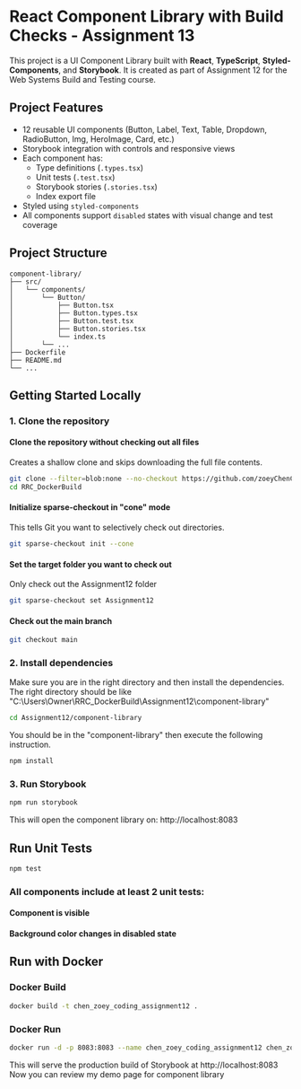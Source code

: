 # React Component Library with Build Checks - Assignment 13

This project is a UI Component Library built with **React**, **TypeScript**, **Styled-Components**, and **Storybook**. It is created as part of Assignment 12 for the Web Systems Build and Testing course.

## Project Features

- 12 reusable UI components (Button, Label, Text, Table, Dropdown, RadioButton, Img, HeroImage, Card, etc.)
- Storybook integration with controls and responsive views
- Each component has:
  - Type definitions (`.types.tsx`)
  - Unit tests (`.test.tsx`)
  - Storybook stories (`.stories.tsx`)
  - Index export file
- Styled using `styled-components`
- All components support `disabled` states with visual change and test coverage

## Project Structure

```text
component-library/
├── src/
│   └── components/
│       └── Button/
│           ├── Button.tsx
│           ├── Button.types.tsx
│           ├── Button.test.tsx
│           ├── Button.stories.tsx
│           └── index.ts
│       └── ...
├── Dockerfile
├── README.md
└── ...
```

## Getting Started Locally

### 1. Clone the repository

#### Clone the repository without checking out all files
Creates a shallow clone and skips downloading the full file contents.
```bash
git clone --filter=blob:none --no-checkout https://github.com/zoeyChenCap/RRC_DockerBuild.git
cd RRC_DockerBuild
```
#### Initialize sparse-checkout in "cone" mode
This tells Git you want to selectively check out directories.
```bash
git sparse-checkout init --cone
```
#### Set the target folder you want to check out
Only check out the Assignment12 folder
```bash
git sparse-checkout set Assignment12
```
#### Check out the main branch
```bash
git checkout main
```
### 2. Install dependencies
Make sure you are in the right directory and then install the dependencies.
The right directory should be like "C:\Users\Owner\RRC_DockerBuild\Assignment12\component-library"
```bash
cd Assignment12/component-library
```
You should be in the "component-library" then execute the following instruction.
```bash
npm install
```
### 3. Run Storybook
```bash
npm run storybook
```
This will open the component library on: http://localhost:8083

## Run Unit Tests
```bash
npm test
```
### All components include at least 2 unit tests:
#### Component is visible
#### Background color changes in disabled state

## Run with Docker
### Docker Build
```bash
docker build -t chen_zoey_coding_assignment12 .
```
### Docker Run
```bash
docker run -d -p 8083:8083 --name chen_zoey_coding_assignment12 chen_zoey_coding_assignment12
```
This will serve the production build of Storybook at http://localhost:8083
Now you can review my demo page for component library